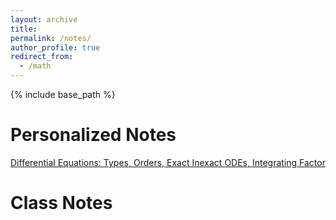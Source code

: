 ```yaml
---
layout: archive
title:
permalink: /notes/
author_profile: true
redirect_from:
  - /math
---
```

{% include base_path %}

Personalized Notes
======
[Differential Equations: Types, Orders, Exact Inexact ODEs, Integrating Factor](https://samawatkhan.github.io/files/DifferentialequationsTypesExactInexactIF.pdf)


Class Notes
======
